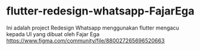 # flutter-redesign-whatsapp-FajarEga
Ini adalah project Redesign Whatsapp menggunakan flutter mengacu kepada UI yang dibuat oleh Fajar Ega https://www.figma.com/community/file/880027265696520663
